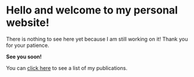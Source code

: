 # Hello and welcome to my personal website!
There is nothing to see here yet because I am still working on it!
Thank you for your patience. 

**See you soon!**

You can [click here](https://phivph.github.io/publications/) to see a list of my publications.

